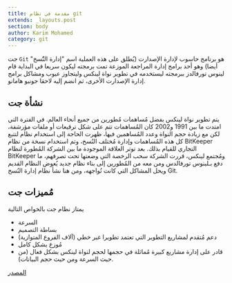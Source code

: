 ```yaml
---
title: مقدمة في نظام git
extends: _layouts.post
section: body
author: Karim Mohamed
category: git
---
```

جت `Git` هو برنامج حاسوب لإدارة الإصدارت (يُطلق على هذه العملية اسم "إدارة النٌُسخ" أيضا) وهو أحد برامج إدارة المراجعة الموزعة تمت برمجته ليكون سريعا في البداية قام لينوس تورفالدز ببرمجته ليستخدمه في تطوير نواة لينكس وليتجاوز عيوب ومشاكل برامج إدارة الإصدارت الأخرى، ثم انضم إليه لاحقا جونيو هامانو.

## نشأة جت
يتم تطوير نواة لينكس بفضل مُساهمات مُطورين من جميع أنحاء العالم. في الفترة التي امتدت ما بين 1991 و2002 كان المُساهمات تتم على شكل ترقيعات أو ملفات مؤرشفة، لكن مع زيادة حجم النواة وعدد المُساهمين فيها، ظهرت الحاجة إلى استخدام نظام لتتبع كل هذه المُساهمات وإدارة مُختلف النُسخ، وتم استخدام نسخة من نظام BitKeeper التجاري للقيام بذلك. بعد توتر العلاقة الموجودة ما بين الشركة المُطورة لنظام BitKeeper ومُجتمع لينكس، قررت الشركة سحب الرخصة التي وضعتها تحت تصرفهم، ما دفع بـلينوس تورفالدس ومن معه من المُطورين إلى بناء نظام جديد يُعوض النظام القديم ويحل المشاكل التي كانت تُواجهه، ومن هنا نشأ نظام إدارة النُسخ Git.

## مُميزات جت
يمتاز نظام جت بالخواص التالية
- السرعة
- بساطة التصميم
- دعم مُتقدم لمشاريع التطوير التي تعتمد تطويرا غير خطي (آلاف الفروع المتوازية)
- مُوزع بشكل كامل
- قادر على إدارة مشاريع كبيرة مُماثلة في حجمها لحجم لنواة لينكس بشكل فعال (من حيث السرعة ومن حيث حجم البيانات).

[المصدر](https://goo.gl/9R7xEi)